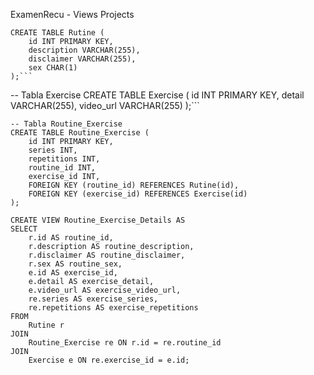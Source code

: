ExamenRecu - Views Projects
```-- Tabla Rutine
CREATE TABLE Rutine (
    id INT PRIMARY KEY,
    description VARCHAR(255),
    disclaimer VARCHAR(255),
    sex CHAR(1)
);```

```
-- Tabla Exercise
CREATE TABLE Exercise (
    id INT PRIMARY KEY,
    detail VARCHAR(255),
    video_url VARCHAR(255)
);```

```
-- Tabla Routine_Exercise
CREATE TABLE Routine_Exercise (
    id INT PRIMARY KEY,
    series INT,
    repetitions INT,
    routine_id INT,
    exercise_id INT,
    FOREIGN KEY (routine_id) REFERENCES Rutine(id),
    FOREIGN KEY (exercise_id) REFERENCES Exercise(id)
);
```

```
CREATE VIEW Routine_Exercise_Details AS
SELECT 
    r.id AS routine_id,
    r.description AS routine_description,
    r.disclaimer AS routine_disclaimer,
    r.sex AS routine_sex,
    e.id AS exercise_id,
    e.detail AS exercise_detail,
    e.video_url AS exercise_video_url,
    re.series AS exercise_series,
    re.repetitions AS exercise_repetitions
FROM 
    Rutine r
JOIN 
    Routine_Exercise re ON r.id = re.routine_id
JOIN 
    Exercise e ON re.exercise_id = e.id;
```